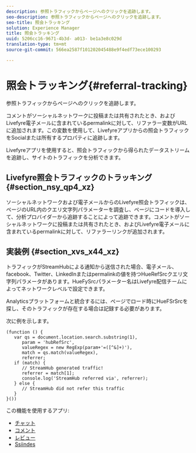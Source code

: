 ```yaml
---
description: 参照トラフィックからページへのクリックを追跡します。
seo-description: 参照トラフィックからページへのクリックを追跡します。
seo-title: 照会トラッキング
solution: Experience Manager
title: 照会トラッキング
uuid: 5206cc16-9671-4b3d- a013- be1a3e8c029d
translation-type: tm+mt
source-git-commit: 566ea2587f101202045488e9f4edf73ece100293

---
```



# 照会トラッキング{#referral-tracking}

参照トラフィックからページへのクリックを追跡します。

コメントがソーシャルネットワークに投稿または共有されたとき、およびLivefyre電子メールに含まれているpermalinkに対して、リファラー変数がURLに追加されます。この変数を使用して、Livefyreアプリからの照会トラフィックをSocialまたは所有するプロパティに追跡します。

Livefyreアプリを使用すると、照会トラフィックから得られたデータストリームを追跡し、サイトのトラフィックを分析できます。

## Livefyre照会トラフィックのトラッキング {#section_nsy_qp4_xz}

ソーシャルネットワークおよび電子メールからのLivefyre照会トラフィックは、ページのURL内のクエリ文字列パラメーターを調査し、ページにコードを導入して、分析プロバイダーから追跡することによって追跡できます。コメントがソーシャルネットワークに投稿または共有されたとき、およびLivefyre電子メールに含まれているpermalinkに対して、リファラーリンクが追加されます。

## 実装例 {#section_xvs_x44_xz}

トラフィックがStreamHubによる通知から送信された場合、電子メール、facebook、Twitter、LinkedInまたはpermalinkの値を持つHueRefSrcクエリ文字列パラメータがあります。HueFySrcパラメーター名はLivefyre配信チームによってネットワークレベルで設定できます。

Analyticsプラットフォームと統合するには、ページでロード時にHueFSrSrcを探し、そのトラフィックが存在する場合は記録する必要があります。

次に例を示します。

```
(function () { 
   var qs = document.location.search.substring(1), 
      param = 'hubRefSrc', 
      valueRegex = new RegExp(param+'=([^&]+)'), 
      match = qs.match(valueRegex), 
      referrer; 
   if (match) { 
      // StreamHub generated traffic! 
      referrer = match[1]; 
      console.log('StreamHub referred via', referrer); 
   } else { 
      // StreamHub did not refer this traffic 
   } 
}())
```

この機能を使用するアプリ:

* [チャット](/help/using/c-about-apps/c-chat-app/c-chat-app.md)
* [コメント](/help/using/c-about-apps/c-comments/c-comments.md)
* [レビュー](/help/using/c-about-apps/c-reviews-app/c-reviews-app.md)
* [Ssiindes](/help/using/c-about-apps/c-sidenotes-app/c-sidenotes-app.md)